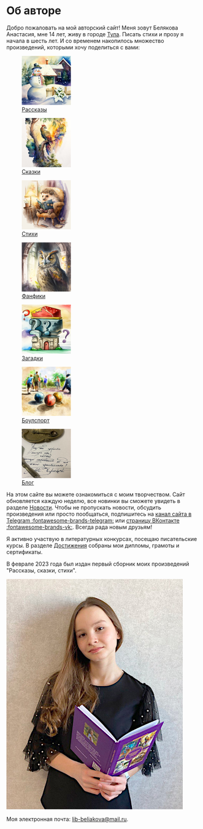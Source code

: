 # Об авторе

Добро пожаловать на мой авторский сайт! Меня зовут Белякова Анастасия, мне 14 лет, живу в городе [Тула](https://ru.wikipedia.org/wiki/%D0%A2%D1%83%D0%BB%D0%B0). Писать стихи и прозу я начала в шесть лет. И со временем накопилось множество произведений, которыми хочу поделиться с вами:

<div class="figures-wrapper">

<div class="menu-figures">
<a href="stories">
<figure><img class="menu-img" width="128" height="128" src="images/small/snowman.jpg" />
<figcaption>Рассказы</figcaption>
</figure></a>
</div>

<div class="menu-figures">
<a href="tales">
<figure><img class="menu-img" width="128" height="128" src="images/small/bird-princess.jpg" />
<figcaption>Сказки</figcaption>
</figure></a>
</div>

<div class="menu-figures">
<a href="poems">
<figure><img class="menu-img" width="128" height="128" src="images/small/dad-hedgehog.jpg" />
<figcaption>Стихи</figcaption>
</figure></a>
</div>

<div class="menu-figures">
<a href="fanfics">
<figure><img class="menu-img" width="128" height="128" src="images/small/filiamon.jpg" />
<figcaption>Фанфики</figcaption>
</figure></a>
</div>

<div class="menu-figures">
<a href="riddles">
<figure><img class="menu-img" width="128" height="128" src="images/small/riddles.jpg" />
<figcaption>Загадки</figcaption>
</figure></a>
</div>

<div class="menu-figures">
<a href="boulsport">
<figure><img class="menu-img" width="128" height="128" src="images/small/boulsport.jpg" />
<figcaption>Боулспорт</figcaption>
</figure></a>
</div>

<div class="menu-figures">
<a href="blog">
<figure><img class="menu-img" width="128" height="128" src="images/small/quote.jpg" />
<figcaption>Блог</figcaption>
</figure></a>
</div>

</div>

На этом сайте вы можете ознакомиться с моим творчеством. Сайт обновляется каждую неделю, все новинки вы сможете увидеть в разделе [Новости](news.md). Чтобы не пропускать новости, обсудить произведения или просто пообщаться, подпишитесь на [канал сайта в Telegram :fontawesome-brands-telegram:](https://t.me/lib_beliakova) или [страницу ВКонтакте :fontawesome-brands-vk:](https://vk.com/lib_beliakova). Всегда рада новым друзьям!

Я активно участвую в литературных конкурсах, посещаю писательские курсы. В разделе [Достижения](achievements.md) собраны мои дипломы, грамоты и сертификаты.

В феврале 2023 года был издан первый сборник моих произведений "Рассказы, сказки, стихи".

![Автор](images/author.jpg)

Моя электронная почта: lib-beliakova@mail.ru.
